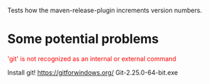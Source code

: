 Tests how the maven-release-plugin increments version numbers.

# Some potential problems
<span style="color:red;">'git' is not recognized as an internal or external command</span>

Install git! https://gitforwindows.org/  Git-2.25.0-64-bit.exe
